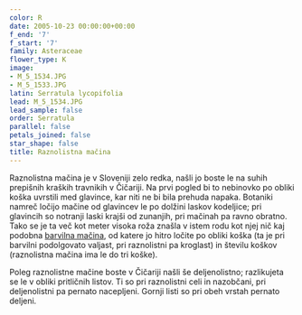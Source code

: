 ```yaml
---
color: R
date: 2005-10-23 00:00:00+00:00
f_end: '7'
f_start: '7'
family: Asteraceae
flower_type: K
image:
- M_5_1534.JPG
- M_5_1533.JPG
latin: Serratula lycopifolia
lead: M_5_1534.JPG
lead_sample: false
order: Serratula
parallel: false
petals_joined: false
star_shape: false
title: Raznolistna mačina
---
```

Raznolistna mačina je v Sloveniji zelo redka, našli jo boste le na suhih prepišnih kraških travnikih v Čičariji. Na prvi pogled bi to nebinovko po obliki koška uvrstili med glavince, kar niti ne bi bila prehuda napaka. Botaniki namreč ločijo mačine od glavincev le po dolžini laskov kodeljice; pri glavincih so notranji laski krajši od zunanjih, pri mačinah pa ravno obratno. Tako se je ta več kot meter visoka roža znašla v istem rodu kot njej nič kaj podobna [barvilna mačina](../../serratulatinctoria/barvilna-ma&#269;ina/), od katere jo hitro ločite po obliki koška (ta je pri barvilni podolgovato valjast, pri raznolistni pa kroglast) in številu koškov (raznolistna mačina ima le do tri koške).

Poleg raznolistne mačine boste v Čičariji našli še deljenolistno; razlikujeta se le v obliki pritličnih listov. Ti so pri raznolistni celi in nazobčani, pri deljenolistni pa pernato nacepljeni. Gornji listi so pri obeh vrstah pernato deljeni.
